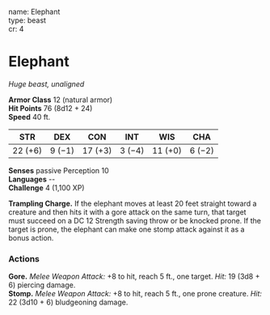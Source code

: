 name: Elephant    
type: beast    
cr: 4

# Elephant 
_Huge beast, unaligned_

**Armor Class** 12 (natural armor)    
**Hit Points** 76 (8d12 + 24)    
**Speed** 40 ft.

| STR     | DEX     | CON     | INT     | WIS     | CHA     |
|---------|---------|---------|---------|---------|---------|
| 22 (+6) | 9 (−1)  | 17 (+3) | 3 (−4)  | 11 (+0) | 6 (−2)  | 

**Senses** passive Perception 10    
**Languages** --    
**Challenge** 4 (1,100 XP)

**Trampling Charge.** If the elephant moves at least 20 feet straight toward a creature and then hits it with a gore attack on the same turn, that target must succeed on a DC 12 Strength saving throw or be knocked prone. If the target is prone, the elephant can make one stomp attack against it as a bonus action.

### Actions 
**Gore.** _Melee Weapon Attack:_ +8 to hit, reach 5 ft., one target. _Hit:_ 19 (3d8 + 6) piercing damage.    
**Stomp.** _Melee Weapon Attack:_ +8 to hit, reach 5 ft., one prone creature. _Hit:_ 22 (3d10 + 6) bludgeoning damage.    